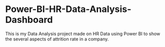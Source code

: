 # Power-BI-HR-Data-Analysis-Dashboard

This is my Data Analysis project made on HR Data using Power BI to show the several aspects of attrition rate in a company.
